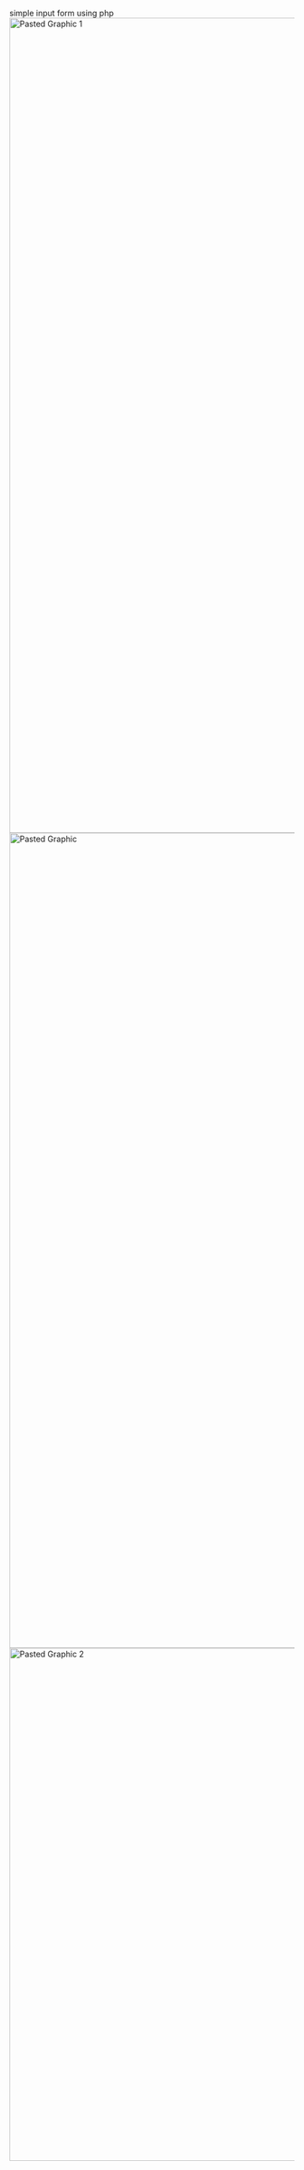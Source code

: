 simple input form using php
<img width="1440" alt="Pasted Graphic 1" src="https://github.com/user-attachments/assets/d9d4b63c-d4ff-450d-86f2-2ba1b19b586e">
<img width="1440" alt="Pasted Graphic" src="https://github.com/user-attachments/assets/aa5d13e7-31c1-47b5-ac5b-adf4912a64a6">
<img width="906" alt="Pasted Graphic 2" src="https://github.com/user-attachments/assets/1b6cd8f4-2406-4225-a64f-fe808a5e6585">
